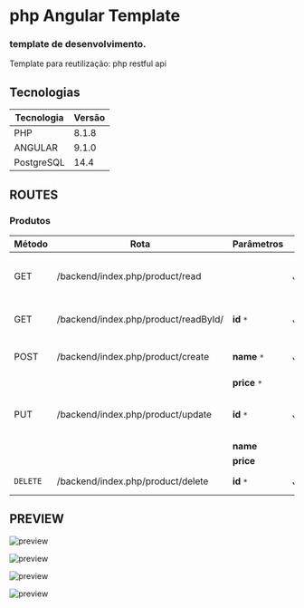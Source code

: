 # php Angular Template
### template de desenvolvimento. 

<p>Template para reutilização:  php restful api</p>

## Tecnologias 

| Tecnologia  | Versão |
| ------ | ------ |
| PHP | 8.1.8 |
| ANGULAR | 9.1.0 |
| PostgreSQL | 14.4  |
## ROUTES 

### Produtos
| Método | Rota | Parâmetros | Tipo  | Descrição
| ------ | ------ | ------ | ------ |------ |
| GET | /backend/index.php/product/read | |   JSON     | Retorna todos produtos criados.
| GET | /backend/index.php/product/readById/| **id**  `*` |   JSON     | Retorna  produto selecionado. 
| POST | /backend/index.php/product/create |**name**  `*` |JSON | Cria um novo produto. 
| |  | **price**  `*`             |         |
| PUT | /backend/index.php/product/update  |**id**  `*` | JSON |Altera informações de um produto.         |  
|  | | **name**  |
|  |  | **price**  |
| `DELETE` |  /backend/index.php/product/delete  | **id**  `*` | JSON |Deleta um produto.

## PREVIEW

![preview](https://github.com/joseEstudos/laraAngularTemplate/blob/91dffef34b7083650c323a139dddeba7d6117499/summary/prints/produtos.png)

![preview](https://github.com/joseEstudos/laraAngularTemplate/blob/91dffef34b7083650c323a139dddeba7d6117499/summary/prints/novoProduto.png)

![preview](https://github.com/joseEstudos/laraAngularTemplate/blob/91dffef34b7083650c323a139dddeba7d6117499/summary/prints/excluirProduto.png)

![preview](https://github.com/joseEstudos/laraAngularTemplate/blob/91dffef34b7083650c323a139dddeba7d6117499/summary/prints/editarProduto.png)
